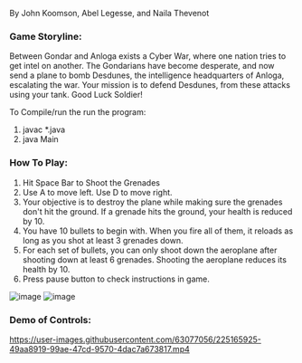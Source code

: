 By John Koomson, Abel Legesse, and Naila Thevenot

### Game Storyline:

Between Gondar and Anloga exists a Cyber War, where one nation tries to get intel on another. The Gondarians have
become desperate, and now send a plane to bomb Desdunes, the intelligence headquarters of Anloga, escalating the war. 
Your mission is to defend Desdunes, from these attacks using your tank. Good Luck Soldier!

To Compile/run the run the program:
1. javac *.java
2. java Main

### How To Play:

1. Hit Space Bar to Shoot the Grenades
2. Use A to move left. Use D to move right.
3. Your objective is to destroy the plane while making sure the grenades don't hit the ground.
   If a grenade hits the ground, your health is reduced by 10.
4. You have 10 bullets to begin with. When you fire all of them, it reloads as long as you shot 
   at least 3 grenades down.
5. For each set of bullets, you can only shoot down the aeroplane after shooting down at least 6 grenades. 
   Shooting the aeroplane reduces its health by 10.
6. Press pause button to check instructions in game.

![image](https://user-images.githubusercontent.com/63077056/225165674-e2d6be8a-09b5-47ee-9376-a64f587b7f29.png)
![image](https://user-images.githubusercontent.com/63077056/225165683-10f7f52b-e9fb-4b39-8fec-41fe0425df77.png)

### Demo of Controls: 
https://user-images.githubusercontent.com/63077056/225165925-49aa8919-99ae-47cd-9570-4dac7a673817.mp4

